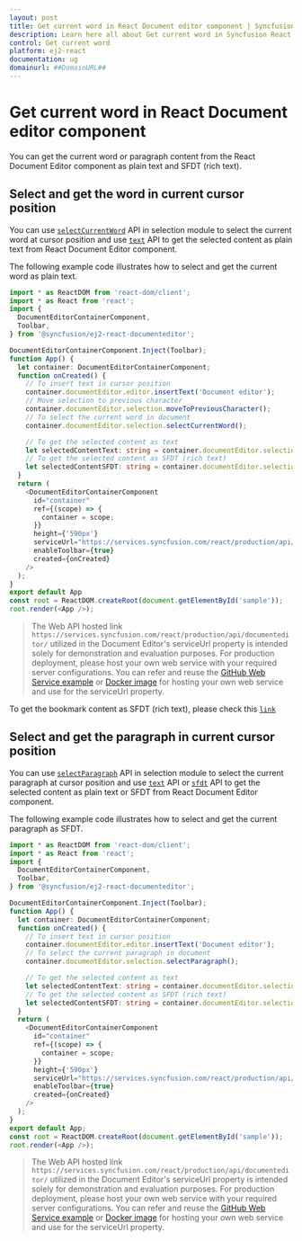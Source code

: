 ```yaml
---
layout: post
title: Get current word in React Document editor component | Syncfusion
description: Learn here all about Get current word in Syncfusion React Document editor component of Syncfusion Essential JS 2 and more.
control: Get current word 
platform: ej2-react
documentation: ug
domainurl: ##DomainURL##
---
```


# Get current word in React Document editor component

You can get the current word or paragraph content from the React Document Editor component as plain text and SFDT (rich text).

## Select and get the word in current cursor position

You can use [`selectCurrentWord`](https://ej2.syncfusion.com/react/documentation/api/document-editor/selection/#selectcurrentword) API in selection module to select the current word at cursor position and use [`text`](https://ej2.syncfusion.com/react/documentation/api/document-editor/selection/#text-code-classlanguage-textstringcode) API to get the selected content as plain text from React Document Editor component.

The following example code illustrates how to select and get the current word as plain text.

```ts
import * as ReactDOM from 'react-dom/client';
import * as React from 'react';
import {
  DocumentEditorContainerComponent,
  Toolbar,
} from '@syncfusion/ej2-react-documenteditor';

DocumentEditorContainerComponent.Inject(Toolbar);
function App() {
  let container: DocumentEditorContainerComponent;
  function onCreated() {
    // To insert text in cursor position
    container.documentEditor.editor.insertText('Document editor');
    // Move selection to previous character
    container.documentEditor.selection.moveToPreviousCharacter();
    // To select the current word in document
    container.documentEditor.selection.selectCurrentWord();

    // To get the selected content as text
    let selectedContentText: string = container.documentEditor.selection.text;
    // To get the selected content as SFDT (rich text)
    let selectedContentSFDT: string = container.documentEditor.selection.sfdt;
  }
  return (
    <DocumentEditorContainerComponent
      id="container"
      ref={(scope) => {
        container = scope;
      }}
      height={'590px'}
      serviceUrl="https://services.syncfusion.com/react/production/api/documenteditor/"
      enableToolbar={true}
      created={onCreated}
    />
  );
}
export default App
const root = ReactDOM.createRoot(document.getElementById('sample'));
root.render(<App />);

```

> The Web API hosted link `https://services.syncfusion.com/react/production/api/documenteditor/` utilized in the Document Editor's serviceUrl property is intended solely for demonstration and evaluation purposes. For production deployment, please host your own web service with your required server configurations. You can refer and reuse the [GitHub Web Service example](https://github.com/SyncfusionExamples/EJ2-DocumentEditor-WebServices) or [Docker image](https://hub.docker.com/r/syncfusion/word-processor-server) for hosting your own web service and use for the serviceUrl property.

To get the bookmark content as SFDT (rich text), please check this [`link`](../../document-editor/how-to/get-the-selected-content#get-the-selected-content-as-sfdt-rich-text)

## Select and get the paragraph in current cursor position

You can use [`selectParagraph`](https://ej2.syncfusion.com/react/documentation/api/document-editor/selection/#selectparagraph) API in selection module to select the current paragraph at cursor position and use [`text`](https://ej2.syncfusion.com/react/documentation/api/document-editor/selection/#text-code-classlanguage-textstringcode) API or [`sfdt`](https://ej2.syncfusion.com/react/documentation/api/document-editor/selection/#sfdt-code-classlanguage-textstringcode) API to get the selected content as plain text or SFDT from React Document Editor component.

The following example code illustrates how to select and get the current paragraph as SFDT.

```ts
import * as ReactDOM from 'react-dom/client';
import * as React from 'react';
import {
  DocumentEditorContainerComponent,
  Toolbar,
} from '@syncfusion/ej2-react-documenteditor';

DocumentEditorContainerComponent.Inject(Toolbar);
function App() {
  let container: DocumentEditorContainerComponent;
  function onCreated() {
    // To insert text in cursor position
    container.documentEditor.editor.insertText('Document editor');
    // To select the current paragraph in document
    container.documentEditor.selection.selectParagraph();

    // To get the selected content as text
    let selectedContentText: string = container.documentEditor.selection.text;
    // To get the selected content as SFDT (rich text)
    let selectedContentSFDT: string = container.documentEditor.selection.sfdt;
  }
  return (
    <DocumentEditorContainerComponent
      id="container"
      ref={(scope) => {
        container = scope;
      }}
      height={'590px'}
      serviceUrl="https://services.syncfusion.com/react/production/api/documenteditor/"
      enableToolbar={true}
      created={onCreated}
    />
  );
}
export default App;
const root = ReactDOM.createRoot(document.getElementById('sample'));
root.render(<App />);
```

> The Web API hosted link `https://services.syncfusion.com/react/production/api/documenteditor/` utilized in the Document Editor's serviceUrl property is intended solely for demonstration and evaluation purposes. For production deployment, please host your own web service with your required server configurations. You can refer and reuse the [GitHub Web Service example](https://github.com/SyncfusionExamples/EJ2-DocumentEditor-WebServices) or [Docker image](https://hub.docker.com/r/syncfusion/word-processor-server) for hosting your own web service and use for the serviceUrl property.
